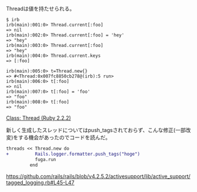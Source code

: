 Threadは値を持たせられる。

```
$ irb
irb(main):001:0> Thread.current[:foo]
=> nil
irb(main):002:0> Thread.current[:foo] = 'hey'
=> "hey"
irb(main):003:0> Thread.current[:foo]
=> "hey"
irb(main):004:0> Thread.current.keys
=> [:foo]
```

```
irb(main):005:0> t=Thread.new{}
=> #<Thread:0x007fc8850cb278@(irb):5 run>
irb(main):006:0> t[:foo]
=> nil
irb(main):007:0> t[:foo] = 'foo'
=> "foo"
irb(main):008:0> t[:foo]
=> "foo"
```

[Class: Thread (Ruby 2.2.2)](http://ruby-doc.org/core-2.2.2/Thread.html#method-i-thread_variables)


新しく生成したスレッドについてはpush_tagsされておらず、こんな修正(一部改変)をする機会があったのでコードを読んだ。

```diff
threads << Thread.new do
+          Rails.logger.formatter.push_tags("hoge")
           fuga.run
         end
```

https://github.com/rails/rails/blob/v4.2.5.2/activesupport/lib/active_support/tagged_logging.rb#L45-L47
